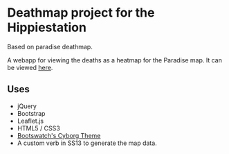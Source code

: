 # Deathmap project for the Hippiestation
Based on paradise deathmap.

A webapp for viewing the deaths as a heatmap for the Paradise map.
It can be viewed [here](http://tastyfish.github.io/paradise-death).

## Uses
* jQuery
* Bootstrap
* Leaflet.js
* HTML5 / CSS3
* [Bootswatch's Cyborg Theme](http://bootswatch.com/cyborg/)
* A custom verb in SS13 to generate the map data.
